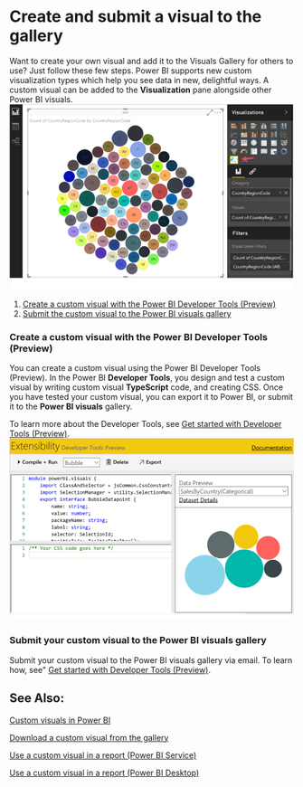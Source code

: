 <properties
   pageTitle="Create and submit a visual to the gallery "
   description="Create and submit a visual to the gallery "
   services="powerbi"
   documentationCenter=""
   authors="mihart"
   manager="mblythe"
   editor=""
   tags=""/>

<tags
   ms.service="powerbi"
   ms.devlang="NA"
   ms.topic="article"
   ms.tgt_pltfrm="NA"
   ms.workload="powerbi"
   ms.date="11/03/2015"
   ms.author="mihart"/>

# Create and submit a visual to the gallery  

Want to create your own visual and add it to the Visuals Gallery for others to use?  Just follow these few steps.
Power BI supports new custom visualization types which help you see data in new, delightful ways. A custom visual can be added to the **Visualization** pane alongside other Power BI visuals.  
![](media/powerbi-custom-visuals-create-for-the-gallery/example_viz.png)

1.   [Create a custom visual with the Power BI Developer Tools (Preview)](#devtools)
2.   [Submit the custom visual to the Power BI visuals gallery](#submit)

### Create a custom visual with the Power BI Developer Tools (Preview)  
<a name="devtools"></a>You can create a custom visual using the Power BI Developer Tools (Preview). In the Power BI **Developer Tools**, you design and test a custom visual by writing custom visual **TypeScript** code, and creating CSS. Once you have tested your custom visual, you can export it to Power BI, or submit it to the **Power BI visuals** gallery.

To learn more about the Developer Tools, see [Get started with Developer Tools (Preview)](powerbi-custom-visuals-getting-started-with-developer-tools.md).  
![](media/powerbi-custom-visuals-create-for-the-gallery/DevToolsExample.png)

### Submit your custom visual to the Power BI visuals gallery  
<a name="submit"></a>Submit your custom visual to the Power BI visuals gallery via email. To learn how, see" [Get started with Developer Tools (Preview)](powerbi-custom-visuals-getting-started-with-developer-tools.md).  

## See Also:
[Custom visuals in Power BI](powerbi-custom-visuals.md)

[Download a custom visual from the gallery](powerbi-custom-visuals-download-from-the-gallery.md)

[Use a custom visual in a report (Power BI Service)](powerbi-custom-visuals-add-to-report.md)

[Use a custom visual in a report (Power BI Desktop)](powerbi-custom-visuals-use.md)
